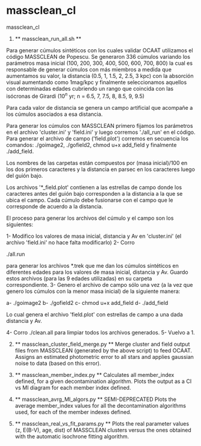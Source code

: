 massclean_cl
============

massclean_cl




1) ** massclean_run_all.sh **

Para generar cúmulos sintéticos con los cuales validar OCAAT utilizamos el código MASSCLEAN de Popescu. Se generaron
336 cúmulos variando los parámetros masa inicial (100, 200, 300, 400, 500, 600, 700, 800) la cual es responsable de
generar cúmulos con más miembros a medida que aumentamos su valor, la distancia (0.5, 1, 1.5, 2, 2.5, 3 kpc) con la
absorción visual aumentando como 1mag/kpc y finalmente seleccionamos aquellos con determinadas edades cubriendo un
rango que coincida con las isócronas de Girardi ($10^{n}$ yr; n = 6.5, 7, 7.5, 8, 8.5, 9, 9.5)

Para cada valor de distancia se genera un campo artificial que acompañe a los cúmulos asociados a esa distancia.

Para generar los cúmulos con MASSCLEAN primero fijamos los parámetros en el archivo 'cluster.ini' y 'field.ini' y
luego corremos './all\_run' en el código.
Para generar el archivo de campo ('field.plot') corremos en secuencia los comandos:
./goimage2, ./gofield2, chmod u+x add\_field y finalmente ./add\_field.
  
  
Los nombres de las carpetas están compuestos por (masa inicial)/100 en los dos primeros caracteres
y la distancia en parsec en los caracteres luego del guión bajo.

Los archivos '*_field.plot' contienen a las estrellas de campo donde los caracteres antes del guión
bajo corresponden a la distancia a la que se ubica el campo. Cada cúmulo debe fusionarse con el campo
que le corresponde de acuerdo a la distancia.


El proceso para generar los archivos del cúmulo y el campo son los siguientes:

1- Modifico los valores de masa inicial, distancia y Av en 'cluster.ini' (el archivo 'field.ini' no
hace falta modificarlo)
2- Corro 

./all.run

para generar los archivos *.trek que me dan los cúmulos sintéticos en diferentes
edades para los valores de masa inicial, distancia y Av. Guardo estos archivos (para las 9 edades utilizadas)
en su carpeta correspondiente.
3- Genero el archivo de campo sólo una vez (a la vez que genero los cúmulos con la menor masa inicial)
de la siguiente manera:

a- ./goimage2
b- ./gofield2
c- chmod u+x add_field
d- ./add_field

Lo cual genera el archivo 'field.plot' con estrellas de campo a una dada distancia y Av.

4- Corro ./clean.all para limpiar todos los archivos generados.
5- Vuelvo a 1.



2) ** massclean_cluster_field_merge.py **
Merge cluster and field output files from MASSCLEAN (generated by the above script) to feed OCAAT.
Assigns an estimated photometric error to all stars and applies gaussian noise to data (based on this error).


3) ** massclean_member_index.py **
Calculates all member_index defined, for a given decontamination algorithm. Plots the output as a
CI vs MI diagram for each member index defined.


4) ** massclean_avrg_MI_algors.py ** SEMI-DEPRECATED
Plots the average member_index values for all the decontamination algorithms used, for each of the member indexes defined.


5) ** massclean_real_vs_fit_params.py **
Plots the real parameter values (z, E(B-V), age, dist) of MASSCLEAN clusters versus the ones obtained with the
automatic isochrone fitting algorithm.

